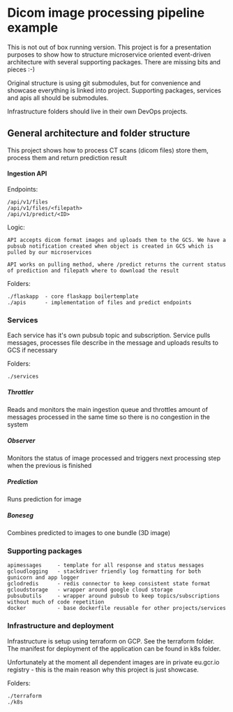 # Dicom image processing pipeline example

This is not out of box running version. This project is for a presentation 
purposes to show how to structure microservice oriented event-driven architecture 
with several supporting packages. There are missing bits and pieces :-)

Original structure is using git submodules, but for convenience and showcase 
everything is linked into project. Supporting packages, services and apis all should be submodules.

Infrastructure folders should live in their own DevOps projects.

## General architecture and folder structure

This project shows how to process CT scans (dicom files) store them, 
process them and return prediction result 

#### Ingestion API

Endpoints:

    /api/v1/files
    /api/v1/files/<filepath>
    /api/v1/predict/<ID>

Logic:

    API accepts dicom format images and uploads them to the GCS. We have a pubsub notification created when object is created in GCS which is pulled by our microservices
    
    API works on pulling method, where /predict returns the current status of prediction and filepath where to download the result
    
Folders:

    ./flaskapp  - core flaskapp boilertemplate
    ./apis      - implementation of files and predict endpoints
    
### Services

Each service has it's own pubsub topic and subscription.
Service pulls messages, processes file describe in the 
message and uploads results to GCS if necessary

Folders:

    ./services
    
##### Throttler

Reads and monitors the main ingestion queue and throttles amount of 
messages processed in the same time so there is no congestion in the system 

##### Observer

Monitors the status of image processed and triggers next processing step 
when the previous is finished

##### Prediction

Runs prediction for image

##### Boneseg

Combines predicted to images to one bundle (3D image)

### Supporting packages

    apimessages     - template for all response and status messages
    gcloudlogging   - stackdriver friendly log formatting for both gunicorn and app logger
    gclodredis      - redis connector to keep consistent state format
    gcloudstorage   - wrapper around google cloud storage
    pubsubutils     - wrapper around pubsub to keep topics/subscriptions without much of code repetition
    docker          - base dockerfile reusable for other projects/services
    
### Infrastructure and deployment

Infrastructure is setup using terraform on GCP. See the terraform folder.
The manifest for deployment of the application can be found in k8s folder.

Unfortunately at the moment all dependent images are in private eu.gcr.io registry - this is the main reason why this project is just showcase.

Folders:

    ./terraform
    ./k8s



